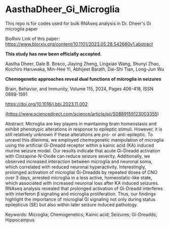 # AasthaDheer_Gi_Microglia
This repo is for codes used for bulk RNAseq analysis in Dr. Dheer's Gi microglia paper

BioRxiv Link of this paper: https://www.biorxiv.org/content/10.1101/2023.05.28.542660v1.abstract

**This study has now been officially accepted.**



Aastha Dheer, Dale B. Bosco, Jiaying Zheng, Lingxiao Wang, Shunyi Zhao, Koichiro Haruwaka, Min-Hee Yi, Abhijeet Barath, Dai-Shi Tian, Long-Jun Wu

**Chemogenetic approaches reveal dual functions of microglia in seizures**

Brain, Behavior, and Immunity,
Volume 115,
2024,
Pages 406-418,
ISSN 0889-1591

https://doi.org/10.1016/j.bbi.2023.11.002.

(https://www.sciencedirect.com/science/article/pii/S0889159123003355)

Abstract: Microglia are key players in maintaining brain homeostasis and exhibit phenotypic alterations in response to epileptic stimuli. However, it is still relatively unknown if these alterations are pro- or anti-epileptic. To unravel this dilemma, we employed chemogenetic manipulation of microglia using the artificial Gi-Dreadd receptor within a kainic acid (KA) induced murine seizure model. Our results indicate that acute Gi-Dreadd activation with Clozapine-N-Oxide can reduce seizure severity. Additionally, we observed increased interaction between microglia and neuronal soma, which correlated with reduced neuronal hyperactivity. Interestingly, prolonged activation of microglial Gi-Dreadds by repeated doses of CNO over 3 days, arrested microglia in a less active, homeostatic-like state, which associated with increased neuronal loss after KA induced seizures. RNAseq analysis revealed that prolonged activation of Gi-Dreadd interferes with interferon β signaling and microglia proliferation. Thus, our findings highlight the importance of microglial Gi signaling not only during status epilepticus (SE) but also within later seizure induced pathology.

Keywords: Microglia; Chemogenetics; Kainic acid; Seizures; Gi-Dreadds; Hippocampus

